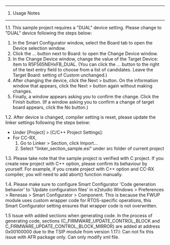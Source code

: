 ---------------
1. Usage Notes
---------------
1.1. This sample project requires a "DUAL" device setting.
Please change to "DUAL" device following the steps below:
  1. In the Smart Configurator window, select the Board tab to open the Device selection window.
  2. Click the ... button next to Board: to open the Change Device window.
  3. In the Change Device window, change the value of the Target Device: item to R5F565NEHxFB_DUAL.
     (You can click the ... button to the right of the text entry field to choose from a list of candidates. Leave the Target Board: setting of Custom unchanged.)
  4. After changing the device, click the Next > button. On the information window that appears, click the Next > button again without making changes.
  5. Finally, a window appears asking you to confirm the change. Click the Finish button.
     (If a window asking you to confirm a change of target board appears, click the No button.)

1.2. After device is changed, compiler setting is reset, please update the linker settings following the steps below:
* Under [Project] > [C/C++ Project Settings]:
* For CC-RX, 
  1. Go to Linker > Section, click Import... 
  2. Select "linker_section_sample.esi" under src folder of current project

1.3. Please take note that the sample project is verified with C project.
If you create new project with C++ option, please confirm its behaviour by yourself.
For example, if you create project with C++ option and CC-RX compiler, you will need to add abort() function manually.

1.4. Please make sure to configure Smart Configurator 'Code generation behavior' to 'Update configuration files' 
in e2studio Windows > Preferences > Renesas > Smart Configurator > Component.
This is because the FWUP module uses custom wrapper code for RTOS-specific operations, 
this Smart Configurator setting ensures that wrapper code is not overwritten.

1.5 Issue with added sections when generating code.
In the process of generating code, sections (C_FIRMWARE_UPDATE_CONTROL_BLOCK and C_FIRMWARE_UPDATE_CONTROL_BLOCK_MIRROR) 
are added at address 0x00100000 due to the TSIP module from version 1.17.l:
Can not fix this issue with AFR package only. Can only modify xml file.